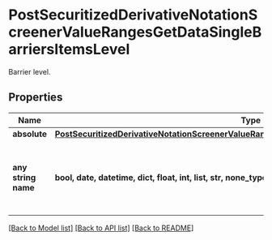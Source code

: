 # PostSecuritizedDerivativeNotationScreenerValueRangesGetDataSingleBarriersItemsLevel

Barrier level.

## Properties
Name | Type | Description | Notes
------------ | ------------- | ------------- | -------------
**absolute** | [**PostSecuritizedDerivativeNotationScreenerValueRangesGetDataSingleBarriersItemsLevelAbsolute**](PostSecuritizedDerivativeNotationScreenerValueRangesGetDataSingleBarriersItemsLevelAbsolute.md) |  | [optional] 
**any string name** | **bool, date, datetime, dict, float, int, list, str, none_type** | any string name can be used but the value must be the correct type | [optional]

[[Back to Model list]](../README.md#documentation-for-models) [[Back to API list]](../README.md#documentation-for-api-endpoints) [[Back to README]](../README.md)


